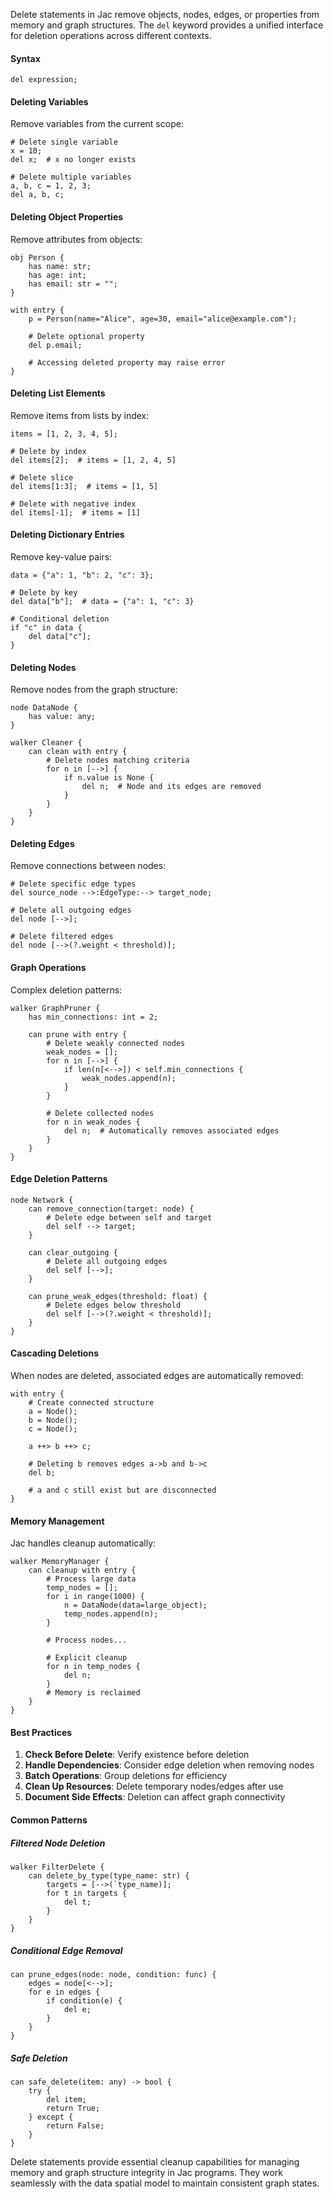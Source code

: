 Delete statements in Jac remove objects, nodes, edges, or properties from memory and graph structures. The `del` keyword provides a unified interface for deletion operations across different contexts.

#### Syntax

```jac
del expression;
```

#### Deleting Variables

Remove variables from the current scope:

```jac
# Delete single variable
x = 10;
del x;  # x no longer exists

# Delete multiple variables
a, b, c = 1, 2, 3;
del a, b, c;
```

#### Deleting Object Properties

Remove attributes from objects:

```jac
obj Person {
    has name: str;
    has age: int;
    has email: str = "";
}

with entry {
    p = Person(name="Alice", age=30, email="alice@example.com");
    
    # Delete optional property
    del p.email;
    
    # Accessing deleted property may raise error
}
```

#### Deleting List Elements

Remove items from lists by index:

```jac
items = [1, 2, 3, 4, 5];

# Delete by index
del items[2];  # items = [1, 2, 4, 5]

# Delete slice
del items[1:3];  # items = [1, 5]

# Delete with negative index
del items[-1];  # items = [1]
```

#### Deleting Dictionary Entries

Remove key-value pairs:

```jac
data = {"a": 1, "b": 2, "c": 3};

# Delete by key
del data["b"];  # data = {"a": 1, "c": 3}

# Conditional deletion
if "c" in data {
    del data["c"];
}
```

#### Deleting Nodes

Remove nodes from the graph structure:

```jac
node DataNode {
    has value: any;
}

walker Cleaner {
    can clean with entry {
        # Delete nodes matching criteria
        for n in [-->] {
            if n.value is None {
                del n;  # Node and its edges are removed
            }
        }
    }
}
```

#### Deleting Edges

Remove connections between nodes:

```jac
# Delete specific edge types
del source_node -->:EdgeType:--> target_node;

# Delete all outgoing edges
del node [-->];

# Delete filtered edges
del node [-->(?.weight < threshold)];
```

#### Graph Operations

Complex deletion patterns:

```jac
walker GraphPruner {
    has min_connections: int = 2;
    
    can prune with entry {
        # Delete weakly connected nodes
        weak_nodes = [];
        for n in [-->] {
            if len(n[<-->]) < self.min_connections {
                weak_nodes.append(n);
            }
        }
        
        # Delete collected nodes
        for n in weak_nodes {
            del n;  # Automatically removes associated edges
        }
    }
}
```

#### Edge Deletion Patterns

```jac
node Network {
    can remove_connection(target: node) {
        # Delete edge between self and target
        del self --> target;
    }
    
    can clear_outgoing {
        # Delete all outgoing edges
        del self [-->];
    }
    
    can prune_weak_edges(threshold: float) {
        # Delete edges below threshold
        del self [-->(?.weight < threshold)];
    }
}
```

#### Cascading Deletions

When nodes are deleted, associated edges are automatically removed:

```jac
with entry {
    # Create connected structure
    a = Node();
    b = Node();
    c = Node();
    
    a ++> b ++> c;
    
    # Deleting b removes edges a->b and b->c
    del b;
    
    # a and c still exist but are disconnected
}
```

#### Memory Management

Jac handles cleanup automatically:

```jac
walker MemoryManager {
    can cleanup with entry {
        # Process large data
        temp_nodes = [];
        for i in range(1000) {
            n = DataNode(data=large_object);
            temp_nodes.append(n);
        }
        
        # Process nodes...
        
        # Explicit cleanup
        for n in temp_nodes {
            del n;
        }
        # Memory is reclaimed
    }
}
```

#### Best Practices

1. **Check Before Delete**: Verify existence before deletion
2. **Handle Dependencies**: Consider edge deletion when removing nodes  
3. **Batch Operations**: Group deletions for efficiency
4. **Clean Up Resources**: Delete temporary nodes/edges after use
5. **Document Side Effects**: Deletion can affect graph connectivity

#### Common Patterns

##### Filtered Node Deletion
```jac
walker FilterDelete {
    can delete_by_type(type_name: str) {
        targets = [-->(`type_name)];
        for t in targets {
            del t;
        }
    }
}
```

##### Conditional Edge Removal
```jac
can prune_edges(node: node, condition: func) {
    edges = node[<-->];
    for e in edges {
        if condition(e) {
            del e;
        }
    }
}
```

##### Safe Deletion
```jac
can safe_delete(item: any) -> bool {
    try {
        del item;
        return True;
    } except {
        return False;
    }
}
```

Delete statements provide essential cleanup capabilities for managing memory and graph structure integrity in Jac programs. They work seamlessly with the data spatial model to maintain consistent graph states.

